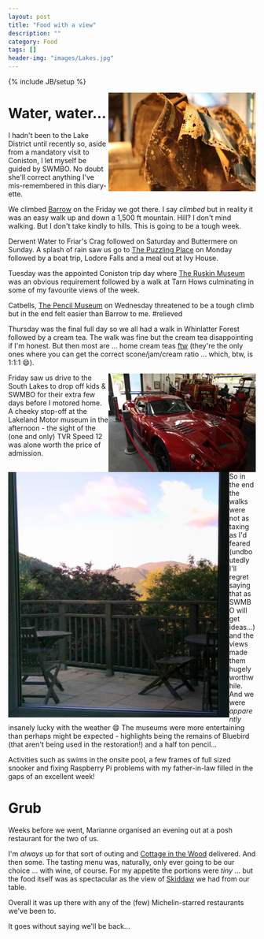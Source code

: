 ```yaml
---
layout: post
title: "Food with a view"
description: ""
category: Food
tags: []
header-img: "images/Lakes.jpg"
---
```

{% include JB/setup %}

<img src="/images/bluebird.jpg" align="right" class="invisiframe">

# Water, water...

I hadn't been to the Lake District until recently so, aside from a mandatory visit to Coniston, I let myself be guided by SWMBO.  No doubt she'll correct anything I've mis-remembered in this diary-ette.

We climbed [Barrow](https://en.wikipedia.org/wiki/Barrow_(Lake_District)) on the Friday we got there.  I say _climbed_ but in reality it was an easy walk up and down a 1,500 ft mountain.  Hill?  I don't mind walking.  But I don't take kindly to hills.  This is going to be a tough week.

Derwent Water to Friar's Crag followed on Saturday and Buttermere on Sunday.  A splash of rain saw us go to [The Puzzling Place](http://www.puzzlingplace.co.uk) on Monday followed by a boat trip, Lodore Falls and a meal out at Ivy House.

Tuesday was the appointed Coniston trip day where [The Ruskin Museum](http://www.ruskinmuseum.com) was an obvious requirement followed by a walk at Tarn Hows culminating in some of my favourite views of the week.

Catbells, [The Pencil Museum](http://www.pencilmuseum.co.uk) on Wednesday threatened to be a tough climb but in the end felt easier than Barrow to me.  #relieved

Thursday was the final full day so we all had a walk in Whinlatter Forest followed by a cream tea.  The walk was fine but the cream tea disappointing if I'm honest.  But then most are ... home cream teas [ftw](https://en.wiktionary.org/wiki/for_the_win) (they're the only ones where you can get the correct scone/jam/cream ratio ... which, btw, is 1:1:1 :smile:).

<img src="/images/Speed 12.jpg" align="right" class="invisiframe">

Friday saw us drive to the South Lakes to drop off kids & SWMBO for their extra few days before I motored home.  A cheeky stop-off at the Lakeland Motor museum in the afternoon - the sight of the (one and only) TVR Speed 12 was alone worth the price of admission.

<img src="/images/skiddaw.jpg" align="left" class="invisiframe" width="450px">

So in the end the walks were not as taxing as I'd feared (undboutedly I'll regret saying that as SWMBO will get ideas...) and the views made them hugely worthwhile.  And we were _apparently_ insanely lucky with the weather :smile:  The museums were more entertaining than perhaps might be expected - highlights being the remains of Bluebird (that aren't being used in the restoration!) and a half ton pencil...

Activities such as swims in the onsite pool, a few frames of full sized snooker and fixing Raspberry Pi problems with my father-in-law filled in the gaps of an excellent week!

# Grub

Weeks before we went, Marianne organised an evening out at a posh restaurant for the two of us.

I'm _always_ up for that sort of outing and [Cottage in the Wood](http://www.thecottageinthewood.co.uk/restaurant/) delivered.  And then some.  The tasting menu was, naturally, only ever going to be our choice ... with wine, of course.  For my appetite the portions were _tiny_ ... but the food itself was as spectacular as the view of [Skiddaw](https://en.wikipedia.org/wiki/Skiddaw) we had from our table.

Overall it was up there with any of the (few) Michelin-starred restaurants we've been to.

It goes without saying we'll be back...